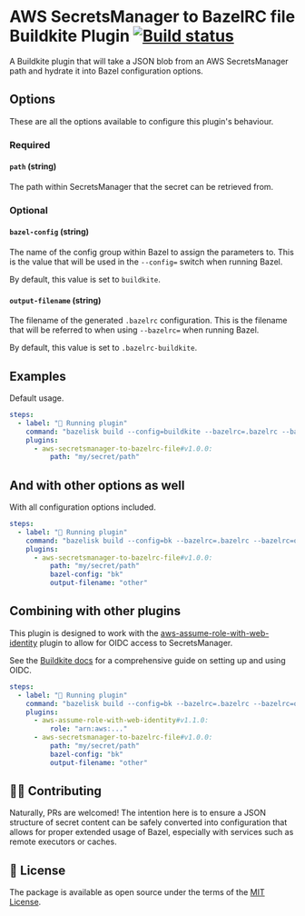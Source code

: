 # AWS SecretsManager to BazelRC file Buildkite Plugin [![Build status](https://badge.buildkite.com/d673030645c7f3e7e397affddd97cfe9f93a40547ed17b6dc5.svg)](https://buildkite.com/buildkite/aws-secretsmanager-to-bazelrc)

A Buildkite plugin that will take a JSON blob from an AWS SecretsManager path and hydrate it into Bazel configuration options.

## Options

These are all the options available to configure this plugin's behaviour.

### Required

#### `path` (string)

The path within SecretsManager that the secret can be retrieved from.

### Optional

#### `bazel-config` (string)

The name of the config group within Bazel to assign the parameters to. This is the value that will be used in the `--config=` switch when running Bazel.

By default, this value is set to `buildkite`.

#### `output-filename` (string)

The filename of the generated `.bazelrc` configuration. This is the filename that will be referred to when using `--bazelrc=` when running Bazel.

By default, this value is set to `.bazelrc-buildkite`.

## Examples

Default usage.

```yaml
steps:
  - label: "🔨 Running plugin"
    command: "bazelisk build --config=buildkite --bazelrc=.bazelrc --bazelrc=.bazelrc-generated //..."
    plugins:
      - aws-secretsmanager-to-bazelrc-file#v1.0.0:
          path: "my/secret/path"
```

## And with other options as well

With all configuration options included.

```yaml
steps:
  - label: "🔨 Running plugin"
    command: "bazelisk build --config=bk --bazelrc=.bazelrc --bazelrc=other //..."
    plugins:
      - aws-secretsmanager-to-bazelrc-file#v1.0.0:
          path: "my/secret/path"
          bazel-config: "bk"
          output-filename: "other"
```

## Combining with other plugins

This plugin is designed to work with the [aws-assume-role-with-web-identity](https://github.com/buildkite-plugins/aws-assume-role-with-web-identity-buildkite-plugin) plugin to allow for OIDC access to SecretsManager.

See the [Buildkite docs](https://buildkite.com/docs/pipelines/security/oidc/aws) for a comprehensive guide on setting up and using OIDC.

```yaml
steps:
  - label: "🔨 Running plugin"
    command: "bazelisk build --config=bk --bazelrc=.bazelrc --bazelrc=other //..."
    plugins:
      - aws-assume-role-with-web-identity#v1.1.0:
          role: "arn:aws:..."
      - aws-secretsmanager-to-bazelrc-file#v1.0.0:
          path: "my/secret/path"
          bazel-config: "bk"
          output-filename: "other"
```

## 👩‍💻 Contributing

Naturally, PRs are welcomed! The intention here is to ensure a JSON structure of secret content can be safely converted into configuration that allows for proper extended usage of Bazel, especially with services such as remote executors or caches.

## 📜 License

The package is available as open source under the terms of the [MIT License](https://opensource.org/licenses/MIT).
